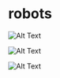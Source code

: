 # robots


![Alt Text](https://github.com/ternaus/robots/blob/master/images/gifs/dataset4/binary.gif)

![Alt Text](https://github.com/ternaus/robots/blob/master/images/gifs/dataset4/parts.gif)

![Alt Text](https://github.com/ternaus/robots/blob/master/images/gifs/dataset4/type.gif)

